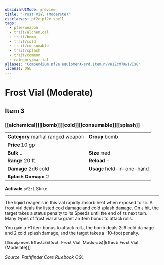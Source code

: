```yaml
---
obsidianUIMode: preview
title: "Frost Vial (Moderate)"
cssclasses: pf2e,pf2e-spell
tags:
  - pf2e/weapon
  - trait/alchemical
  - trait/bomb
  - trait/cold
  - trait/consumable
  - trait/splash
  - trait/common
  - category/martial
aliases: "Compendium.pf2e.equipment-srd.Item.nVvH1ZcM7OwIVIs8"
license: OGL
---
```

# Frost Vial (Moderate)
## Item 3
### [[alchemical]][[bomb]][[cold]][[consumable]][[splash]]

|  |  |
| -- | -- |
| **Category** martial ranged weapon | **Group** bomb |
| **Price** 10 gp |  |
| **Bulk** L | **Size** med |
|**Range** 20 ft.| **Reload** -|
| **Damage** 2d6 cold  | **Usage** held-in-one-hand |
| **Splash Damage** 2 | |


**Activate** `pf2:1` Strike

* * *

The liquid reagents in this vial rapidly absorb heat when exposed to air. A frost vial deals the listed cold damage and cold splash damage. On a hit, the target takes a status penalty to its Speeds until the end of its next turn. Many types of frost vial also grant an item bonus to attack rolls.

You gain a +1 item bonus to attack rolls, the bomb deals 2d6 cold damage and 2 cold splash damage, and the target takes a -10-foot penalty.

[[Equipment Effects/Effect_ Frost Vial (Moderate)|Effect: Frost Vial (Moderate)]]

*Source: Pathfinder Core Rulebook*
*OGL*